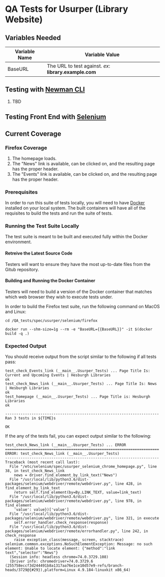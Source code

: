 # QA Tests for Usurper (Library Website)

## Variables Needed

Variable Name | Variable Value
------------- | ---------------
BaseURL | The URL to test against. *ex*: **library.example.com**

## Testing with [Newman CLI](https://github.com/postmanlabs/newman)

1. TBD

## Testing Front End with [Selenium](https://www.seleniumhq.org/)

## Current Coverage

### Firefox Coverage

1. The homepage loads.
1. The "News" link is available, can be clicked on, and the resulting page has the proper header.
1. The "Events" link is available, can be clicked on, and the resulting page has the proper header.

### Prerequisites

In order to run this suite of tests locally, you will need to have [Docker](https://www.docker.com) installed on your local system. The built containers will have all of the requisites to build the tests and run the suite of tests.

### Running the Test Suite Locally

The test suite is meant to be built and executed fully within the Docker environment.

#### Retreive the Latest Source Code

Testers will want to ensure they have the most up-to-date files from the Gitub repository.

#### Building and Running the Docker Container

Testers will need to build a version of the Docker container that matches which web browser they wish to execute tests under.

In order to build the Firefox test suite, run the following command on MacOS and Linux:

```console
cd /QA_tests/spec/usurper/selenium/firefox

docker run --shm-size=1g --rm -e "BaseURL={{BaseURL}}" -it $(docker build -q .)
```

### Expected Output

You should receive output from the script similar to the following if all tests pass:

```console
test_check_Events_link (__main__.Usurper_Tests) ... Page Title Is: Current and Upcoming Events | Hesburgh Libraries
ok
test_check_News_link (__main__.Usurper_Tests) ... Page Title Is: News | Hesburgh Libraries
ok
test_homepage (__main__.Usurper_Tests) ... Page Title is: Hesburgh Libraries
ok

----------------------------------------------------------------------
Ran 3 tests in ${TIME}s

OK
```

If the any of the tests fail, you can expect output similar to the following:

```console
test_check_News_link (__main__.Usurper_Tests) ... ERROR
======================================================================
ERROR: test_check_News_link (__main__.Usurper_Tests)
----------------------------------------------------------------------
Traceback (most recent call last):
  File "/etc/selenium/spec/usurper_selenium_chrome_homepage.py", line 38, in test_check_News_link
    news = driver.find_element_by_link_text("News")
  File "/usr/local/lib/python3.6/dist-packages/selenium/webdriver/remote/webdriver.py", line 428, in find_element_by_link_text
    return self.find_element(by=By.LINK_TEXT, value=link_text)
  File "/usr/local/lib/python3.6/dist-packages/selenium/webdriver/remote/webdriver.py", line 978, in find_element
    'value': value})['value']
  File "/usr/local/lib/python3.6/dist-packages/selenium/webdriver/remote/webdriver.py", line 321, in execute
    self.error_handler.check_response(response)
  File "/usr/local/lib/python3.6/dist-packages/selenium/webdriver/remote/errorhandler.py", line 242, in check_response
    raise exception_class(message, screen, stacktrace)
selenium.common.exceptions.NoSuchElementException: Message: no such element: Unable to locate element: {"method":"link text","selector":"News"}
  (Session info: headless chrome=74.0.3729.108)
  (Driver info: chromedriver=74.0.3729.6 (255758eccf3d244491b8a1317aa76e1ce10d57e9-refs/branch-heads/3729@{#29}),platform=Linux 4.9.184-linuxkit x86_64)
```
